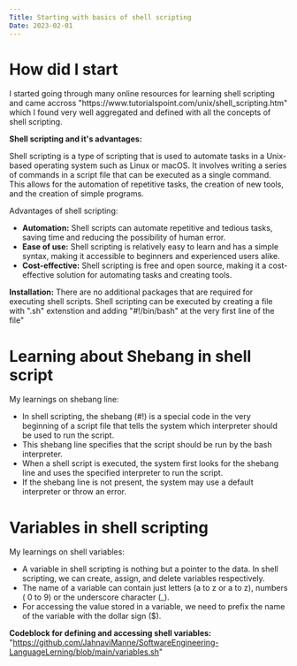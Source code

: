 ```yaml
---
Title: Starting with basics of shell scripting
Date: 2023-02-01
---
```


<h1>How did I start</h1>
I started going through many online resources for learning shell scripting and came accross "https://www.tutorialspoint.com/unix/shell_scripting.htm" which I found very well aggregated and defined with all the concepts of shell scripting. 

**Shell scripting and it's advantages:**

Shell scripting is a type of scripting that is used to automate tasks in a Unix-based operating system such as Linux or macOS. 
It involves writing a series of commands in a script file that can be executed as a single command. 
This allows for the automation of repetitive tasks, the creation of new tools, and the creation of simple programs.

Advantages of shell scripting:

- **Automation:** Shell scripts can automate repetitive and tedious tasks, saving time and reducing the possibility of human error.
- **Ease of use:** Shell scripting is relatively easy to learn and has a simple syntax, making it accessible to beginners and experienced users alike.
- **Cost-effective:** Shell scripting is free and open source, making it a cost-effective solution for automating tasks and creating tools.


**Installation:**
There are no additional packages that are required for executing shell scripts. Shell scripting can be executed by creating a file with ".sh" extenstion and adding "#!/bin/bash" at the very first line of the file"

<h1>Learning about Shebang in shell script</h1>

My learnings on shebang line:
- In shell scripting, the shebang (#!) is a special code in the very beginning of a script file that tells the system which interpreter should be used to run the script. 
- This shebang line specifies that the script should be run by the bash interpreter. 
- When a shell script is executed, the system first looks for the shebang line and uses the specified interpreter to run the script. 
- If the shebang line is not present, the system may use a default interpreter or throw an error.


<h1>Variables in shell scripting</h1>

My learnings on shell variables:
- A variable in shell scripting is nothing but a pointer to the data. In shell scripting, we can create, assign, and delete variables respectively.
- The name of a variable can contain just letters (a to z or a to z), numbers ( 0 to 9) or the underscore character (_).
- For accessing the value stored in a variable, we need to prefix the name of the variable with the dollar sign ($).

**Codeblock for defining and accessing shell variables:** "https://github.com/JahnaviManne/SoftwareEngineering-LanguageLerning/blob/main/variables.sh"

